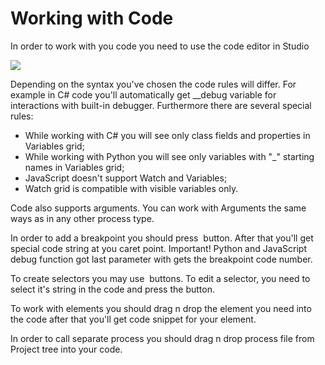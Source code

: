 # Working with Code

In order to work with you code you need to use the code editor in Studio

![](<../.gitbook/assets/image (252).png>)

Depending on the syntax you've chosen the code rules will differ. For example in C# code you'll automatically get \_\_debug variable for interactions with built-in debugger. Furthermore there are several special rules:

* While working with C# you will see only class fields and properties in Variables grid;
* While working with Python you will see only variables with "\_" starting names in Variables grid;
* JavaScript doesn't support Watch and Variables;
* Watch grid is compatible with visible variables only.

Code also supports arguments. You can work with Arguments the same ways as in any other process type.

In order to add a breakpoint you should press <img src="../.gitbook/assets/image (159).png" alt="" data-size="line"> button. After that you'll get special code string at you caret point. Important! Python and JavaScript debug function got last parameter with gets the breakpoint code number.

To create selectors you may use <img src="../.gitbook/assets/image (264).png" alt="" data-size="line"> buttons. To edit a selector, you need to select it's string in the code and press the button.

To work with elements you should drag n drop the element you need into the code after that you'll get code snippet for your element.

In order to call separate process you should drag n drop process file from Project tree into your code.
